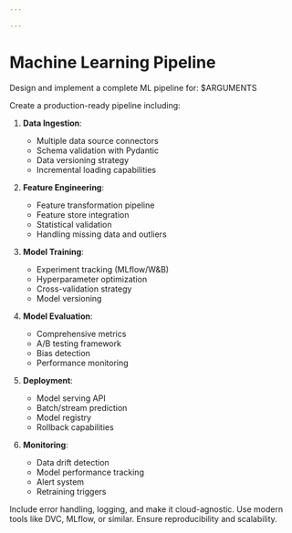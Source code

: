 ```yaml
---

---
```


# Machine Learning Pipeline

Design and implement a complete ML pipeline for: $ARGUMENTS

Create a production-ready pipeline including:

1. **Data Ingestion**:
   - Multiple data source connectors
   - Schema validation with Pydantic
   - Data versioning strategy
   - Incremental loading capabilities

2. **Feature Engineering**:
   - Feature transformation pipeline
   - Feature store integration
   - Statistical validation
   - Handling missing data and outliers

3. **Model Training**:
   - Experiment tracking (MLflow/W&B)
   - Hyperparameter optimization
   - Cross-validation strategy
   - Model versioning

4. **Model Evaluation**:
   - Comprehensive metrics
   - A/B testing framework
   - Bias detection
   - Performance monitoring

5. **Deployment**:
   - Model serving API
   - Batch/stream prediction
   - Model registry
   - Rollback capabilities

6. **Monitoring**:
   - Data drift detection
   - Model performance tracking
   - Alert system
   - Retraining triggers

Include error handling, logging, and make it cloud-agnostic. Use modern tools like DVC, MLflow, or similar. Ensure reproducibility and scalability.
